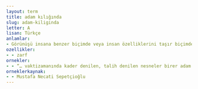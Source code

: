 ```yaml
---
layout: term
title: adam kılığında
slug: adam-kiliginda
letter: A
lisan: Türkçe
anlamlar:
- Görünüşü insana benzer biçimde veya insan özelliklerini taşır biçimde
ozellikler:
- - zarf
ornekler:
- - “… vaktizamanında kader denilen, talih denilen nesneler birer adam kılığında gezermiş, yani senin benim gibi birer kişioğlu imişler.
orneklerkaynak:
- - Mustafa Necati Sepetçioğlu
---
```

